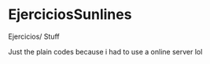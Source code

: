 # EjerciciosSunlines
Ejercicios/ Stuff

Just the plain codes because i had to use a online server lol
